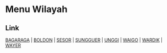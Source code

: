 # Menu Wilayah

## Link

[BAGARAGA](https://github.com/gigit-pemilu/pemilu-2024-96-papua-barat-daya/tree/main/pilpres/hitung-suara/sub/96-papua-barat-daya/sub/02-sorong-selatan/sub/12-wayer/sub/2006-bagaraga)
 | 
[BOLDON](https://github.com/gigit-pemilu/pemilu-2024-96-papua-barat-daya/tree/main/pilpres/hitung-suara/sub/96-papua-barat-daya/sub/02-sorong-selatan/sub/12-wayer/sub/2003-boldon)
 | 
[SESOR](https://github.com/gigit-pemilu/pemilu-2024-96-papua-barat-daya/tree/main/pilpres/hitung-suara/sub/96-papua-barat-daya/sub/02-sorong-selatan/sub/12-wayer/sub/2004-sesor)
 | 
[SUNGGUER](https://github.com/gigit-pemilu/pemilu-2024-96-papua-barat-daya/tree/main/pilpres/hitung-suara/sub/96-papua-barat-daya/sub/02-sorong-selatan/sub/12-wayer/sub/2001-sungguer)
 | 
[UNGGI](https://github.com/gigit-pemilu/pemilu-2024-96-papua-barat-daya/tree/main/pilpres/hitung-suara/sub/96-papua-barat-daya/sub/02-sorong-selatan/sub/12-wayer/sub/2002-unggi)
 | 
[WAIGO](https://github.com/gigit-pemilu/pemilu-2024-96-papua-barat-daya/tree/main/pilpres/hitung-suara/sub/96-papua-barat-daya/sub/02-sorong-selatan/sub/12-wayer/sub/2005-waigo)
 | 
[WARDIK](https://github.com/gigit-pemilu/pemilu-2024-96-papua-barat-daya/tree/main/pilpres/hitung-suara/sub/96-papua-barat-daya/sub/02-sorong-selatan/sub/12-wayer/sub/2007-wardik)
 | 
[WAYER](https://github.com/gigit-pemilu/pemilu-2024-96-papua-barat-daya/tree/main/pilpres/hitung-suara/sub/96-papua-barat-daya/sub/02-sorong-selatan/sub/12-wayer/sub/2008-wayer)

